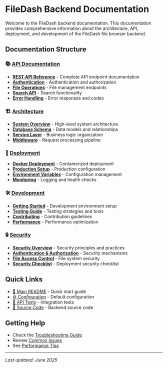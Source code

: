 # FileDash Backend Documentation

Welcome to the FileDash backend documentation. This documentation provides comprehensive information about the architecture, API, deployment, and development of the FileDash file browser backend.

## Documentation Structure

### 📚 [API Documentation](./api/)

- **[REST API Reference](./api/rest-api.md)** - Complete API endpoint documentation
- **[Authentication](./api/authentication.md)** - Authentication and authorization
- **[File Operations](./api/file-operations.md)** - File management endpoints
- **[Search API](./api/search.md)** - Search functionality
- **[Error Handling](./api/error-handling.md)** - Error responses and codes

### 🏗️ [Architecture](./architecture/)

- **[System Overview](./architecture/overview.md)** - High-level system architecture
- **[Database Schema](./architecture/database.md)** - Data models and relationships
- **[Service Layer](./architecture/services.md)** - Business logic organization
- **[Middleware](./architecture/middleware.md)** - Request processing pipeline

### 🚀 [Deployment](./deployment/)

- **[Docker Deployment](./deployment/docker.md)** - Containerized deployment
- **[Production Setup](./deployment/production.md)** - Production configuration
- **[Environment Variables](./deployment/environment.md)** - Configuration management
- **[Monitoring](./deployment/monitoring.md)** - Logging and health checks

### 🛠️ [Development](./development/)

- **[Getting Started](./development/setup.md)** - Development environment setup
- **[Testing Guide](./development/testing.md)** - Testing strategies and tools
- **[Contributing](./development/contributing.md)** - Contribution guidelines
- **[Performance](./development/performance.md)** - Performance optimization

### 🔒 [Security](./security/)

- **[Security Overview](./security/overview.md)** - Security principles and practices
- **[Authentication & Authorization](./security/auth.md)** - Security mechanisms
- **[File Access Control](./security/file-access.md)** - File system security
- **[Security Checklist](./security/checklist.md)** - Deployment security checklist

## Quick Links

- [📖 Main README](../README.md) - Quick start guide
- [⚙️ Configuration](../config.toml) - Default configuration
- [🧪 API Tests](../tests/) - Integration tests
- [📁 Source Code](../src/) - Backend source code

## Getting Help

- Check the [Troubleshooting Guide](./development/troubleshooting.md)
- Review [Common Issues](./development/common-issues.md)
- See [Performance Tips](./development/performance.md)

---

_Last updated: June 2025_
